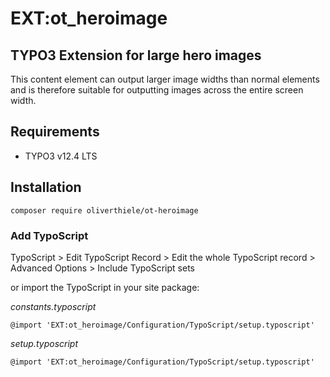
# EXT:ot_heroimage

## TYPO3 Extension for large hero images

This content element can output larger image widths than normal elements and
is therefore suitable for outputting images across the entire screen width.


## Requirements

* TYPO3 v12.4 LTS

## Installation

`composer require oliverthiele/ot-heroimage`

### Add TypoScript

TypoScript > Edit TypoScript Record > Edit the whole TypoScript record > Advanced Options > Include TypoScript sets

or import the TypoScript in your site package:

_constants.typoscript_
```typo3_typoscript
@import 'EXT:ot_heroimage/Configuration/TypoScript/setup.typoscript'
```
_setup.typoscript_
```typo3_typoscript
@import 'EXT:ot_heroimage/Configuration/TypoScript/setup.typoscript'
```
